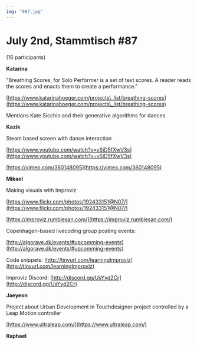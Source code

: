 ```yaml
---
img: "087.jpg"
---
```


# **July 2nd, Stammtisch #87**


(16 participants)



**Katarina**

"Breathing Scores, for Solo Performer is a set of text scores. A reader reads the scores and enacts them to create a performance."

[https://www.katarinahoeger.com/projects\_list/breathing-scores](https://www.katarinahoeger.com/projects\_list/breathing-scores)

Mentions Kate Sicchio and their generative algorithms for dances



**Kazik**

Steam based screen with dance interaction

[https://www.youtube.com/watch?v=vSiD5fXwV3s](https://www.youtube.com/watch?v=vSiD5fXwV3s)

[https://vimeo.com/380148095](https://vimeo.com/380148095)



**Mikael**

Making visuals with Improviz

[https://www.flickr.com/photos/192433151@N07/](https://www.flickr.com/photos/192433151@N07/)

[https://improviz.rumblesan.com/](https://improviz.rumblesan.com/)

Copenhagen-based livecoding group posting events: 

[http://algorave.dk/events/#upcomming-events](http://algorave.dk/events/#upcomming-events)

Code snippets: [http://tinyurl.com/learningImproviz](http://tinyurl.com/learningImproviz)

Improviz Discord: [http://discord.gg/UsYyd2Cr](http://discord.gg/UsYyd2Cr)





**Jaeyeon**

Project about Urban Development in Touchdesigner project controlled by a Leap Motion controller

[https://www.ultraleap.com/](https://www.ultraleap.com/)



**Raphael**

